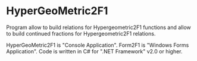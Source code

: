 # HyperGeoMetric2F1
Program allow to build relations for Hypergeometric2F1 functions and allow to build continued fractions for Hypergeometric2F1 relations.

HyperGeoMetric2F1 is "Console Application".
Form2F1 is "Windows Forms Application".
Code is written in C# for ".NET Framework" v2.0 or higher.
